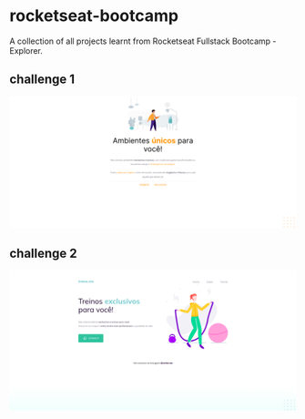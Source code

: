 # rocketseat-bootcamp
A collection of all projects learnt from Rocketseat Fullstack Bootcamp - Explorer.

## challenge 1
<img src="./readme_assets/projeto01.png">

## challenge 2
<img src="./readme_assets/projeto02.png">
